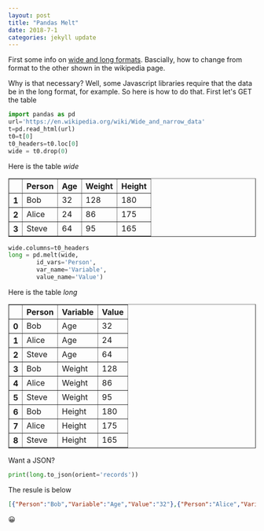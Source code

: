 ```yaml
---
layout: post
title: "Pandas Melt"
date: 2018-7-1
categories: jekyll update
---
```


First some info on [wide and long formats](https://en.wikipedia.org/wiki/Wide_and_narrow_data). Bascially, how to change from format to the other shown in the wikipedia page.

Why is that necessary? Well, some Javascript libraries require that the data be in the long format, for example. So here is how to do that. First let's GET the table

``` python
import pandas as pd
url='https://en.wikipedia.org/wiki/Wide_and_narrow_data'
t=pd.read_html(url)
t0=t[0]
t0_headers=t0.loc[0]
wide = t0.drop(0)
```

Here is the table *wide*

<table border="1" class="dataframe">
  <thead>
    <tr style="text-align: right;">
      <th></th>
      <th>Person</th>
      <th>Age</th>
      <th>Weight</th>
      <th>Height</th>
    </tr>
  </thead>
  <tbody>
    <tr>
      <th>1</th>
      <td>Bob</td>
      <td>32</td>
      <td>128</td>
      <td>180</td>
    </tr>
    <tr>
      <th>2</th>
      <td>Alice</td>
      <td>24</td>
      <td>86</td>
      <td>175</td>
    </tr>
    <tr>
      <th>3</th>
      <td>Steve</td>
      <td>64</td>
      <td>95</td>
      <td>165</td>
    </tr>
  </tbody>
</table>

``` python
wide.columns=t0_headers
long = pd.melt(wide,
        id_vars='Person',
        var_name='Variable', 
        value_name='Value')
```
Here is the table *long*

<table border="1" class="dataframe">
  <thead>
    <tr style="text-align: right;">
      <th></th>
      <th>Person</th>
      <th>Variable</th>
      <th>Value</th>
    </tr>
  </thead>
  <tbody>
    <tr>
      <th>0</th>
      <td>Bob</td>
      <td>Age</td>
      <td>32</td>
    </tr>
    <tr>
      <th>1</th>
      <td>Alice</td>
      <td>Age</td>
      <td>24</td>
    </tr>
    <tr>
      <th>2</th>
      <td>Steve</td>
      <td>Age</td>
      <td>64</td>
    </tr>
    <tr>
      <th>3</th>
      <td>Bob</td>
      <td>Weight</td>
      <td>128</td>
    </tr>
    <tr>
      <th>4</th>
      <td>Alice</td>
      <td>Weight</td>
      <td>86</td>
    </tr>
    <tr>
      <th>5</th>
      <td>Steve</td>
      <td>Weight</td>
      <td>95</td>
    </tr>
    <tr>
      <th>6</th>
      <td>Bob</td>
      <td>Height</td>
      <td>180</td>
    </tr>
    <tr>
      <th>7</th>
      <td>Alice</td>
      <td>Height</td>
      <td>175</td>
    </tr>
    <tr>
      <th>8</th>
      <td>Steve</td>
      <td>Height</td>
      <td>165</td>
    </tr>
  </tbody>
</table>


Want a JSON?

``` python
print(long.to_json(orient='records'))
```

The resule is below

``` json
[{"Person":"Bob","Variable":"Age","Value":"32"},{"Person":"Alice","Variable":"Age","Value":"24"},{"Person":"Steve","Variable":"Age","Value":"64"},{"Person":"Bob","Variable":"Weight","Value":"128"},{"Person":"Alice","Variable":"Weight","Value":"86"},{"Person":"Steve","Variable":"Weight","Value":"95"},{"Person":"Bob","Variable":"Height","Value":"180"},{"Person":"Alice","Variable":"Height","Value":"175"},{"Person":"Steve","Variable":"Height","Value":"165"}]
```


😀
